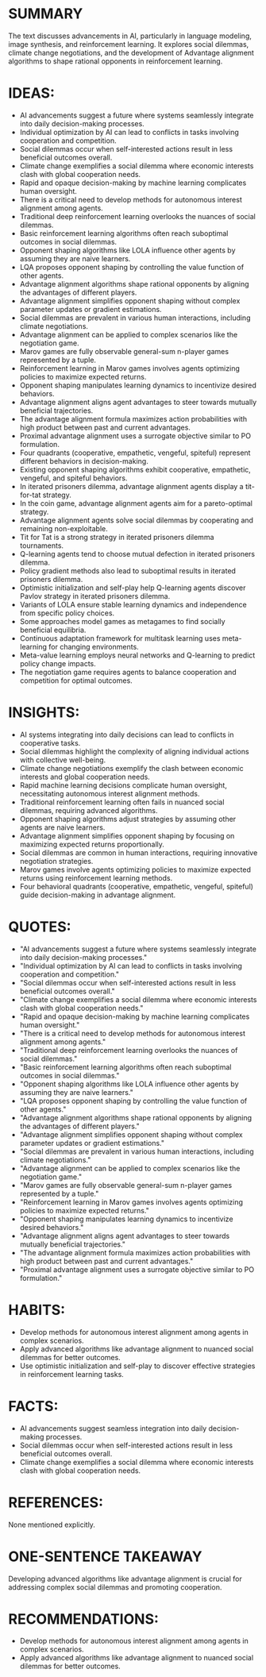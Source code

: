 # SUMMARY
The text discusses advancements in AI, particularly in language modeling, image synthesis, and reinforcement learning. It explores social dilemmas, climate change negotiations, and the development of Advantage alignment algorithms to shape rational opponents in reinforcement learning.

# IDEAS:
- AI advancements suggest a future where systems seamlessly integrate into daily decision-making processes.
- Individual optimization by AI can lead to conflicts in tasks involving cooperation and competition.
- Social dilemmas occur when self-interested actions result in less beneficial outcomes overall.
- Climate change exemplifies a social dilemma where economic interests clash with global cooperation needs.
- Rapid and opaque decision-making by machine learning complicates human oversight.
- There is a critical need to develop methods for autonomous interest alignment among agents.
- Traditional deep reinforcement learning overlooks the nuances of social dilemmas.
- Basic reinforcement learning algorithms often reach suboptimal outcomes in social dilemmas.
- Opponent shaping algorithms like LOLA influence other agents by assuming they are naive learners.
- LQA proposes opponent shaping by controlling the value function of other agents.
- Advantage alignment algorithms shape rational opponents by aligning the advantages of different players.
- Advantage alignment simplifies opponent shaping without complex parameter updates or gradient estimations.
- Social dilemmas are prevalent in various human interactions, including climate negotiations.
- Advantage alignment can be applied to complex scenarios like the negotiation game.
- Marov games are fully observable general-sum n-player games represented by a tuple.
- Reinforcement learning in Marov games involves agents optimizing policies to maximize expected returns.
- Opponent shaping manipulates learning dynamics to incentivize desired behaviors.
- Advantage alignment aligns agent advantages to steer towards mutually beneficial trajectories.
- The advantage alignment formula maximizes action probabilities with high product between past and current advantages.
- Proximal advantage alignment uses a surrogate objective similar to PO formulation.
- Four quadrants (cooperative, empathetic, vengeful, spiteful) represent different behaviors in decision-making.
- Existing opponent shaping algorithms exhibit cooperative, empathetic, vengeful, and spiteful behaviors.
- In iterated prisoners dilemma, advantage alignment agents display a tit-for-tat strategy.
- In the coin game, advantage alignment agents aim for a pareto-optimal strategy.
- Advantage alignment agents solve social dilemmas by cooperating and remaining non-exploitable.
- Tit for Tat is a strong strategy in iterated prisoners dilemma tournaments.
- Q-learning agents tend to choose mutual defection in iterated prisoners dilemma.
- Policy gradient methods also lead to suboptimal results in iterated prisoners dilemma.
- Optimistic initialization and self-play help Q-learning agents discover Pavlov strategy in iterated prisoners dilemma.
- Variants of LOLA ensure stable learning dynamics and independence from specific policy choices.
- Some approaches model games as metagames to find socially beneficial equilibria.
- Continuous adaptation framework for multitask learning uses meta-learning for changing environments.
- Meta-value learning employs neural networks and Q-learning to predict policy change impacts.
- The negotiation game requires agents to balance cooperation and competition for optimal outcomes.

# INSIGHTS:
- AI systems integrating into daily decisions can lead to conflicts in cooperative tasks.
- Social dilemmas highlight the complexity of aligning individual actions with collective well-being.
- Climate change negotiations exemplify the clash between economic interests and global cooperation needs.
- Rapid machine learning decisions complicate human oversight, necessitating autonomous interest alignment methods.
- Traditional reinforcement learning often fails in nuanced social dilemmas, requiring advanced algorithms.
- Opponent shaping algorithms adjust strategies by assuming other agents are naive learners.
- Advantage alignment simplifies opponent shaping by focusing on maximizing expected returns proportionally.
- Social dilemmas are common in human interactions, requiring innovative negotiation strategies.
- Marov games involve agents optimizing policies to maximize expected returns using reinforcement learning methods.
- Four behavioral quadrants (cooperative, empathetic, vengeful, spiteful) guide decision-making in advantage alignment.

# QUOTES:
- "AI advancements suggest a future where systems seamlessly integrate into daily decision-making processes."
- "Individual optimization by AI can lead to conflicts in tasks involving cooperation and competition."
- "Social dilemmas occur when self-interested actions result in less beneficial outcomes overall."
- "Climate change exemplifies a social dilemma where economic interests clash with global cooperation needs."
- "Rapid and opaque decision-making by machine learning complicates human oversight."
- "There is a critical need to develop methods for autonomous interest alignment among agents."
- "Traditional deep reinforcement learning overlooks the nuances of social dilemmas."
- "Basic reinforcement learning algorithms often reach suboptimal outcomes in social dilemmas."
- "Opponent shaping algorithms like LOLA influence other agents by assuming they are naive learners."
- "LQA proposes opponent shaping by controlling the value function of other agents."
- "Advantage alignment algorithms shape rational opponents by aligning the advantages of different players."
- "Advantage alignment simplifies opponent shaping without complex parameter updates or gradient estimations."
- "Social dilemmas are prevalent in various human interactions, including climate negotiations."
- "Advantage alignment can be applied to complex scenarios like the negotiation game."
- "Marov games are fully observable general-sum n-player games represented by a tuple."
- "Reinforcement learning in Marov games involves agents optimizing policies to maximize expected returns."
- "Opponent shaping manipulates learning dynamics to incentivize desired behaviors."
- "Advantage alignment aligns agent advantages to steer towards mutually beneficial trajectories."
- "The advantage alignment formula maximizes action probabilities with high product between past and current advantages."
- "Proximal advantage alignment uses a surrogate objective similar to PO formulation."

# HABITS:
- Develop methods for autonomous interest alignment among agents in complex scenarios.
- Apply advanced algorithms like advantage alignment to nuanced social dilemmas for better outcomes.
- Use optimistic initialization and self-play to discover effective strategies in reinforcement learning tasks.

# FACTS:
- AI advancements suggest seamless integration into daily decision-making processes.
- Social dilemmas occur when self-interested actions result in less beneficial outcomes overall.
- Climate change exemplifies a social dilemma where economic interests clash with global cooperation needs.

# REFERENCES:
None mentioned explicitly.

# ONE-SENTENCE TAKEAWAY
Developing advanced algorithms like advantage alignment is crucial for addressing complex social dilemmas and promoting cooperation.

# RECOMMENDATIONS:
- Develop methods for autonomous interest alignment among agents in complex scenarios.
- Apply advanced algorithms like advantage alignment to nuanced social dilemmas for better outcomes.
